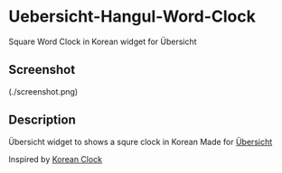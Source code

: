 # Uebersicht-Hangul-Word-Clock
Square Word Clock in Korean widget for Übersicht


## Screenshot
(./screenshot.png)

## Description
Übersicht widget to shows a squre clock in Korean
Made for [Übersicht](http://tracesof.net/uebersicht/)

Inspired by [Korean Clock](http://www.wadiz.kr/Campaign/Details/1240)
